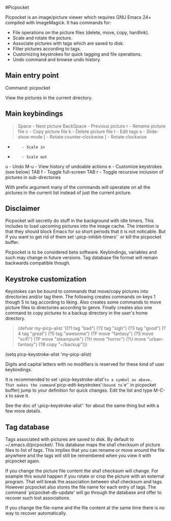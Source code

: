 #Picpocket


Picpocket is an image/picture viewer which requires GNU Emacs 24+
compiled with ImageMagick.  It has commands for:

* File operations on the picture files (delete, move, copy, hardlink).
* Scale and rotate the picture.
* Associate pictures with tags which are saved to disk.
* Filter pictures according to tags.
* Customizing keystrokes for quick tagging and file operations.
* Undo command and browse undo history.

Main entry point
----------------

Command: picpocket

 View the pictures in the current directory.

Main keybindings
----------------

>Space     - Next picture
BackSpace - Previous picture
r         - Rename picture file
c         - Copy picture file
k         - Delete picture file
t         - Edit tags
s         - Slide-show mode
[         - Rotate counter-clockwise
]         - Rotate clockwise
+         - Scale in
-         - Scale out
u         - Undo
M-u       - View history of undoable actions
e         - Customize keystrokes (see below)
TAB f     - Toggle full-screen
TAB r     - Toggle recursive inclusion of pictures in sub-directories

With prefix argument many of the commands will operatate on all the
pictures in the current list instead of just the current picture.

Disclaimer
----------

Picpocket will secretly do stuff in the background with idle
timers.  This includes to load upcoming pictures into the image
cache.  The intention is that they should block Emacs for so short
periods that it is not noticable.  But if you want to get rid of
them set `\`picp-inhibit-timers'` or kill the picpocket buffer.

Picpocket is to be considered beta software.  Keybindings,
variables and such may change in future versions.  Tag database
file format will remain backwards compatible though.

Keystroke customization
-----------------------

Keystokes can be bound to commands that move/copy pictures into
directories and/or tag them.  The following creates commands on
keys 1 though 5 to tag according to liking.  Also creates some
commands to move picture files to directories according to genre.
Finally creates also one command to copy pictures to a backup
directory in the user's home directory.

>(defvar my-picp-alist
  '((?1 tag "bad")
    (?2 tag "sigh")
    (?3 tag "good")
    (?4 tag "great")
    (?5 tag "awesome")
    (?F move "fantasy")
    (?S move "scifi")
    (?P move "steampunk")
    (?H move "horror")
    (?U move "urban-fantasy")
    (?B copy "~/backup")))

(setq picp-keystroke-alist 'my-picp-alist)

Digits and capital letters with no modifiers is reserved for these
kind of user keybindings.

It is recommended to set `\`picp-keystroke-alist'` to a symbol as
above.  That makes the command `\`picp-edit-keystrokes'` (bound to `\`e'`
in picpocket buffer) jump to your definition for quick changes.
Edit the list and type M-C-x to save it.

See the doc of `\`picp-keystroke-alist'` for about the same thing but
with a few more details.

Tag database
------------

Tags associated with pictures are saved to disk.  By default to
~/.emacs.d/picpocket/.  This database maps the sha1 checksum of
picture files to list of tags.  This implies that you can rename or
move around the file anywhere and the tags will still be remembered
when you view it with picpocket again.

If you change the picture file content the sha1 checksum will
change.  For example this would happen if you rotate or crop the
picture with an external program.  That will break the association
between sha1 checksum and tags.  However picpocket also stores the
file name for each entry of tags.  The command
`picpocket-db-update' will go through the database and offer to
recover such lost associations.

If you change the file-name and the file content at the same time
there is no way to recover automatically.

